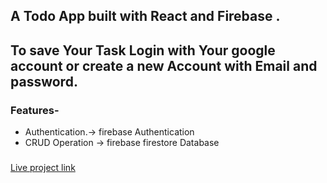 ## A Todo App built with React and Firebase . 
## To save Your Task Login with Your google account or create a new Account with Email and password.
### Features- 
  * Authentication.->  firebase Authentication
  * CRUD Operation ->  firebase firestore Database
###                     

[Live project link](https://todos-aa10d.web.app)
